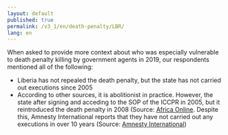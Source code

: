 ```yaml
---
layout: default
published: true
permalink: /v3_1/en/death-penalty/LBR/
lang: en
---
```

When asked to provide more context about who was especially vulnerable to death penalty killing by government agents in 2019, our respondents mentioned all of the following: 
 
- Liberia has not repealed the death penalty, but the state has not carried out executions since 2005
- According to other sources, it is abolitionist in practice. However, the state after signing and acceding to the SOP of the ICCPR in 2005, but it reintroduced the death penalty in 2008 (Source: [Africa Online](https://frontpageafricaonline.com/news/cso-condemns-liberias-reintroduction-of-death-penalty-in-shadow-report/). Despite this, Amnesty International reports that they have not carried out any executions in over 10 years (Source: [Amnesty International](https://www.amnesty.org/en/what-we-do/death-penalty/](https://www.amnesty.org/en/what-we-do/death-penalty/)))
